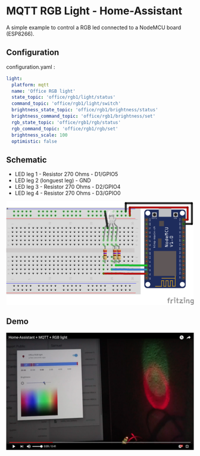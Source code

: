 # MQTT RGB Light - Home-Assistant
A simple example to control a RGB led connected to a NodeMCU board (ESP8266).

## Configuration
configuration.yaml :
```yaml
light:
  platform: mqtt
  name: 'Office RGB light'
  state_topic: 'office/rgb1/light/status'
  command_topic: 'office/rgb1/light/switch'
  brightness_state_topic: 'office/rgb1/brightness/status'
  brightness_command_topic: 'office/rgb1/brightness/set'
  rgb_state_topic: 'office/rgb1/rgb/status'
  rgb_command_topic: 'office/rgb1/rgb/set'
  brightness_scale: 100
  optimistic: false
```

## Schematic
- LED leg 1 - Resistor 270 Ohms - D1/GPIO5
- LED leg 2 (longuest leg) - GND
- LED leg 3 - Resistor 270 Ohms - D2/GPIO4
- LED leg 4 - Resistor 270 Ohms - D3/GPIO0

![Schematic](Schematic.png)

## Demo
[![Home-Assistant + MQTT + RGB light](screenshot.png)](https://www.youtube.com/watch?v=7rMpCZ9I2BU "Home-Assistant + MQTT + RGB light")
